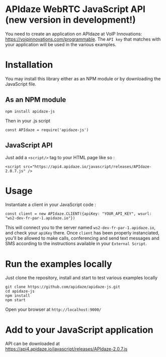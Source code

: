 # APIdaze WebRTC JavaScript API (new version in development!)

You need to create an application on APIdaze at VoIP Innovations: https://voipinnovations.com/programmable. The `API key` that matches with your application 
will be used in the various examples.

# Installation

You may install this library either as an NPM module or by downloading the JavaScript file.

## As an NPM module

    npm install apidaze-js

Then in your .js script

    const APIdaze = require('apidaze-js')

## JavaScript API

Just add a `<script/>` tag to your HTML page like so :

    <script src="https://api4.apidaze.io/javascript/releases/APIdaze-2.0.7.js" />

# Usage

Instantiate a client in your JavaScript code :

    const client = new APIdaze.CLIENT({apiKey: "YOUR_API_KEY", wsurl: "ws2-dev-fr-par-1.apidaze.io"})

This will connect you to the server named `ws2-dev-fr-par-1.apidaze.io`, and check your `apiKey` there. Once `client` has been properly instanciated, you'll be allowed to make calls, conferencing and send text messages and SMS according to the instructions available in your `External Script`.
   

# Run the examples locally

Just clone the repository, install and start to test various examples locally

    git clone https://github.com/apidaze/apidaze-js.git
    cd apidaze-js
    npm install
    npm start

Open your browser at `http://localhost:9000/`

# Add to your JavaScript application

API can be downloaded at https://api4.apidaze.io/javascript/releases/APIdaze-2.0.7.js
